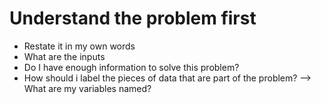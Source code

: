 # Understand the problem first
- Restate it in my own words
- What are the inputs
- Do I have enough information to solve this problem?
- How should i label the pieces of data that are part of the problem? --> What are my variables named?

